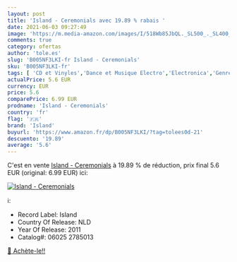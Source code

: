```yaml
---
layout: post
title: 'Island - Ceremonials avec 19.89 % rabais '
date: 2021-06-03 09:27:49
image: 'https://m.media-amazon.com/images/I/518Wb85JbQL._SL500_._SL400_.jpg'
comments: true
category: ofertas
author: 'tole.es'
slug: 'B005NF3LKI-fr Island - Ceremonials'
sku: 'B005NF3LKI-fr'
tags: [ 'CD et Vinyles','Dance et Musique Electro','Electronica','Genres','island', ]
actualPrice: 5.6 EUR
currency: EUR
price: 5.6
comparePrice: 6.99 EUR
prodname: 'Island - Ceremonials'
country: 'fr'
flag: '🇫🇷'
brand: 'Island'
buyurl: 'https://www.amazon.fr/dp/B005NF3LKI/?tag=tolees0d-21'
descuento: '19.89'
average: '5.6'
---
```


C'est en vente [Island - Ceremonials](https://www.amazon.fr/dp/B005NF3LKI/?tag=tolees0d-21)  à  19.89 % de réduction, prix final  5.6 EUR (original: 6.99 EUR) ici:

[![Island - Ceremonials](https://m.media-amazon.com/images/I/518Wb85JbQL._SL500_._SL400_.jpg)](https://www.amazon.fr/dp/B005NF3LKI/?tag=tolees0d-21)

ℹ️:

- Record Label: Island
- Country Of Release: NLD
- Year Of Release: 2011
- Catalog#: 06025 2785013

[🛒 Achète-le!!](https://www.amazon.fr/dp/B005NF3LKI/?tag=tolees0d-21)
